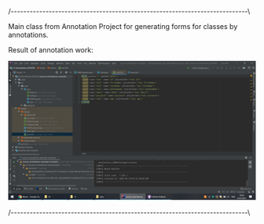 /---------------------------------------------------------------------------\

Main class from Annotation Project for generating forms for classes by annotations.

Result of annotation work:

![Result](https://github.com/OneWayDream/Javalab_3/blob/main/10/AnnotationResult.png?raw=true)

/---------------------------------------------------------------------------\

